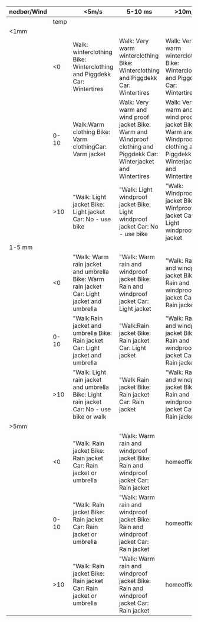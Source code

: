 | nedbør/Wind |      | <5m/s                                                                                      | 5-10 ms                                                                                                                  | >10m/s                                                                                                                   |
|-------------|------|--------------------------------------------------------------------------------------------|--------------------------------------------------------------------------------------------------------------------------|--------------------------------------------------------------------------------------------------------------------------|
|             | temp |                                                                                            |                                                                                                                          |                                                                                                                          |
| <1mm        |      |                                                                                            |                                                                                                                          |                                                                                                                          |
|             | <0   | Walk: winterclothing Bike: Winterclothing and Piggdekk Car: Wintertires                    | Walk: Very warm winterclothing Bike: Winterclothing and Piggdekk Car: Wintertires                                        | Walk: Very warm winterclothing Bike: Winterclothing and Piggdekk Car: Wintertires                                        |
|             | 0-10 | Walk:Warm clothing Bike: Varm clothingCar: Varm jacket                                     | Walk: Very warm and  wind proof jacket Bike: Warm and Windproof clothing and Piggdekk Car:  Winterjacket and Wintertires | Walk: Very warm and  wind proof jacket Bike: Warm and Windproof clothing and Piggdekk Car:  Winterjacket and Wintertires |
|             | >10  | "Walk: Light jacket Bike: Light jacket Car: No - use bike                                  | "Walk: Light windproof jacket Bike: Light windproof jacket Car: No - use bike                                            | "Walk: Windproof jacket Bike: Winfproof  jacket Car: Light windproof jacket                                              |
| 1-5 mm      |      |                                                                                            |                                                                                                                          |                                                                                                                          |
|             | <0   | "Walk: Warm rain jacket and umbrella Bike: Warm rain jacket Car: Light jacket and umbrella | "Walk: Warm rain and windproof jacket Bike: Rain and windproof jacket Car: Light jacket                                  | "Walk: Rain and windproof jacket Bike: Rain and windproof jacket Car: Rain jacket                                        |
|             | 0-10 | "Walk:Rain jacket and umbrella Bike: Rain jacket Car: Light jacket and umbrella            | "Walk:Rain jacket Bike: Rain jacket Car: Light jacket                                                                    | "Walk: Rain and windproof jacket Bike: Rain and windproof jacket Car: Rain jacket                                        |
|             | >10  | "Walk: Light rain jacket and umbrella Bike: Light rain jacket Car: No - use bike or walk   | "Walk Rain jacket Bike: Rain jacket Car: Rain jacket                                                                     | "Walk: Rain and windproof jacket Bike: Rain and windproof jacket Car: Rain jacket                                        |
| >5mm        |      |                                                                                            |                                                                                                                          |                                                                                                                          |
|             | <0   | "Walk: Rain jacket Bike: Rain jacket Car: Rain jacket or umbrella                          | "Walk: Warm rain and windproof jacket Bike: Rain and windproof jacket Car: Rain jacket                                   | homeoffice                                                                                                               |
|             | 0-10 | "Walk: Rain jacket Bike: Rain jacket Car: Rain jacket or umbrella                          | "Walk: Warm rain and windproof jacket Bike: Rain and windproof jacket Car: Rain jacket                                   | homeoffice                                                                                                               |
|             | >10  | "Walk: Rain jacket Bike: Rain jacket Car: Rain jacket or umbrella                          | "Walk: Warm rain and windproof jacket Bike: Rain and windproof jacket Car: Rain jacket                                   | homeoffice                                                                                                               |
